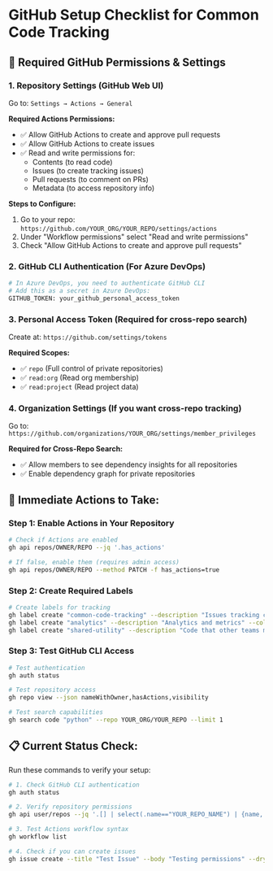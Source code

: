 # GitHub Setup Checklist for Common Code Tracking

## 🔐 Required GitHub Permissions & Settings

### 1. **Repository Settings** (GitHub Web UI)
Go to: `Settings → Actions → General`

**Required Actions Permissions:**
- ✅ Allow GitHub Actions to create and approve pull requests
- ✅ Allow GitHub Actions to create issues
- ✅ Read and write permissions for:
  - Contents (to read code)
  - Issues (to create tracking issues)
  - Pull requests (to comment on PRs)
  - Metadata (to access repository info)

**Steps to Configure:**
1. Go to your repo: `https://github.com/YOUR_ORG/YOUR_REPO/settings/actions`
2. Under "Workflow permissions" select "Read and write permissions"
3. Check "Allow GitHub Actions to create and approve pull requests"

### 2. **GitHub CLI Authentication** (For Azure DevOps)
```bash
# In Azure DevOps, you need to authenticate GitHub CLI
# Add this as a secret in Azure DevOps:
GITHUB_TOKEN: your_github_personal_access_token
```

### 3. **Personal Access Token** (Required for cross-repo search)
Create at: `https://github.com/settings/tokens`

**Required Scopes:**
- ✅ `repo` (Full control of private repositories)
- ✅ `read:org` (Read org membership)
- ✅ `read:project` (Read project data)

### 4. **Organization Settings** (If you want cross-repo tracking)
Go to: `https://github.com/organizations/YOUR_ORG/settings/member_privileges`

**Required for Cross-Repo Search:**
- ✅ Allow members to see dependency insights for all repositories
- ✅ Enable dependency graph for private repositories

## 🚀 Immediate Actions to Take:

### Step 1: Enable Actions in Your Repository
```bash
# Check if Actions are enabled
gh api repos/OWNER/REPO --jq '.has_actions'

# If false, enable them (requires admin access)
gh api repos/OWNER/REPO --method PATCH -f has_actions=true
```

### Step 2: Create Required Labels
```bash
# Create labels for tracking
gh label create "common-code-tracking" --description "Issues tracking common code usage" --color "0E8A16"
gh label create "analytics" --description "Analytics and metrics" --color "1D76DB"
gh label create "shared-utility" --description "Code that other teams might want" --color "5319E7"
```

### Step 3: Test GitHub CLI Access
```bash
# Test authentication
gh auth status

# Test repository access
gh repo view --json nameWithOwner,hasActions,visibility

# Test search capabilities
gh search code "python" --repo YOUR_ORG/YOUR_REPO --limit 1
```

## 📋 Current Status Check:

Run these commands to verify your setup:

```bash
# 1. Check GitHub CLI authentication
gh auth status

# 2. Verify repository permissions
gh api user/repos --jq '.[] | select(.name=="YOUR_REPO_NAME") | {name, permissions}'

# 3. Test Actions workflow syntax
gh workflow list

# 4. Check if you can create issues
gh issue create --title "Test Issue" --body "Testing permissions" --dry-run
```
